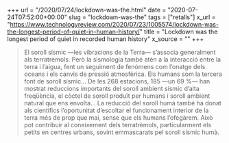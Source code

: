 +++
url = "/2020/07/24/lockdown-was-the.html"
date = "2020-07-24T07:52:00+00:00"
slug = "lockdown-was-the"
tags = ["retalls"]
x_url = "https://www.technologyreview.com/2020/07/23/1005574/lockdown-was-the-longest-period-of-quiet-in-human-history/"
title = "Lockdown was the longest period of quiet in recorded human history"
x_source = ""
+++


> El soroll sísmic —les vibracions de la Terra— s’associa generalment als terratrèmols. Però la sismologia també atèn a la interacció entre la terra i l’aigua, fent un seguiment de fenòmens com l’onatge dels oceans i els canvis de pressió atmosfèrica. Els humans som la tercera font de soroll sísmic… De les 268 estacions, 185 —un 69 %— han mostrat reduccions importants del soroll ambient sísmic d’alta freqüència, el còctel de soroll produït per humans i soroll ambient natural que ens envolta… La reducció del soroll humà també ha donat als científics l’oportunitat d’escoltar el funcionament interior de la terra més de prop que mai, sense que els humans l’ofegàrem. Això pot contribuir al coneixement dels terratrèmols, particularment els petits en centres urbans, sovint emmascarats pel soroll sísmic humà.
